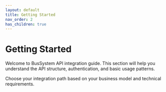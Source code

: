```yaml
---
layout: default
title: Getting Started
nav_order: 2
has_children: true
---
```


# Getting Started

Welcome to BusSystem API integration guide. This section will help you understand the API structure, authentication, and basic usage patterns.

Choose your integration path based on your business model and technical requirements.